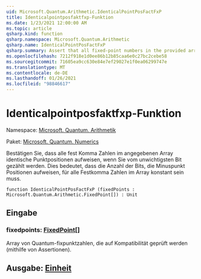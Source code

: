 ```yaml
---
uid: Microsoft.Quantum.Arithmetic.IdenticalPointPosFactFxP
title: Identicalpointposfaktfxp-Funktion
ms.date: 1/23/2021 12:00:00 AM
ms.topic: article
qsharp.kind: function
qsharp.namespace: Microsoft.Quantum.Arithmetic
qsharp.name: IdenticalPointPosFactFxP
qsharp.summary: Assert that all fixed-point numbers in the provided array have identical point positions when counting from the least- significant bit. I.e., number of bits minus point position must be constant for all fixed-point numbers in the array.
ms.openlocfilehash: 7212f918e1d0ee86b12b85caa6e0c27bc2cebe58
ms.sourcegitcommit: 71605ea9cc630e84e7ef29027e1f0ea06299747e
ms.translationtype: MT
ms.contentlocale: de-DE
ms.lasthandoff: 01/26/2021
ms.locfileid: "98846617"
---
```

# <a name="identicalpointposfactfxp-function"></a>Identicalpointposfaktfxp-Funktion

Namespace: [Microsoft. Quantum. Arithmetik](xref:Microsoft.Quantum.Arithmetic)

Paket: [Microsoft. Quantum. Numerics](https://nuget.org/packages/Microsoft.Quantum.Numerics)


Bestätigen Sie, dass alle fest Komma Zahlen im angegebenen Array identische Punktpositionen aufweisen, wenn Sie vom unwichtigsten Bit gezählt werden. Dies bedeutet, dass die Anzahl der Bits, die Minuspunkt Positionen aufweisen, für alle Festkomma Zahlen im Array konstant sein muss.

```qsharp
function IdenticalPointPosFactFxP (fixedPoints : Microsoft.Quantum.Arithmetic.FixedPoint[]) : Unit
```


## <a name="input"></a>Eingabe

### <a name="fixedpoints--fixedpoint"></a>fixedpoints: [FixedPoint](xref:Microsoft.Quantum.Arithmetic.FixedPoint)[]

Array von Quantum-fixpunktzahlen, die auf Kompatibilität geprüft werden (mithilfe von Assertionen).



## <a name="output--unit"></a>Ausgabe: [Einheit](xref:microsoft.quantum.lang-ref.unit)

